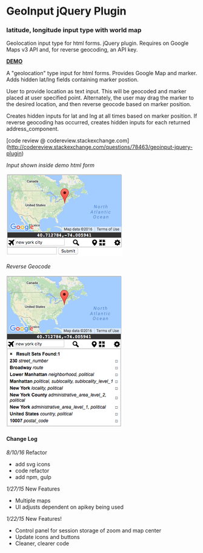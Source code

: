 # GeoInput jQuery Plugin
### latitude, longitude input type with world map
Geolocation input type for html forms. jQuery plugin. Requires on Google Maps v3 API and, for reverse geocoding, an API key.

[**DEMO**](http://dmgig.com/geoInput/)

A "geolocation" type input for html forms. Provides Google Map and marker. Adds hidden lat/lng fields containing marker postion.

User to provide location as text input. This will be geocoded and marker placed at user specified point. Alternately, the user may drag the marker to the desired location, and then reverse geocode based on marker position.

Creates hidden inputs for lat and lng at all times based on marker position. If reverse geocoding has occurred, creates hidden inputs for each returned address_component.

[code review @ codereview.stackexchange.com] (http://codereview.stackexchange.com/questions/78463/geoinput-jquery-plugin)

*Input shown inside demo html form*

![geoinput screencap](/geoinput_screencap.png)

*Reverse Geocode*

![geoinput during reverse geocode screencap](/geoinput_revgeo_screencap.png)

#### Change Log

_8/10/16_ Refactor
* add svg icons
* code refactor
* add npm, gulp

_1/27/15_ New Features
* Multiple maps
* UI adjusts dependent on apikey being used

_1/22/15_ New Features!
* Control panel for session storage of zoom and map center
* Update icons and buttons
* Cleaner, clearer code
